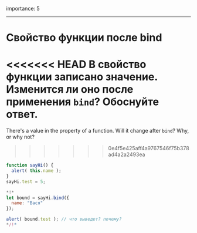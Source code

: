 importance: 5

---

# Свойство функции после bind

<<<<<<< HEAD
В свойство функции записано значение. Изменится ли оно после применения `bind`? Обоснуйте ответ.
=======
There's a value in the property of a function. Will it change after `bind`? Why, or why not?
>>>>>>> 0e4f5e425aff4a9767546f75b378ad4a2a2493ea

```js run
function sayHi() {
  alert( this.name );
}
sayHi.test = 5;

*!*
let bound = sayHi.bind({
  name: "Вася"
});

alert( bound.test ); // что выведет? почему?
*/!*
```

